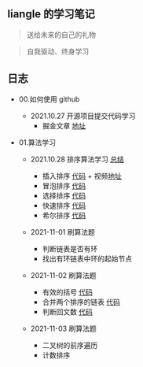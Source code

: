 ## liangle 的学习笔记

> 送给未来的自己的礼物

> 自我驱动、终身学习

## 日志

- 00.如何使用 github

  - 2021.10.27 开源项目提交代码学习
    - 掘金文章 [地址](https://juejin.cn/post/7025879447307829284/)

- 01.算法学习

  - 2021.10.28 排序算法学习 [总结](https://github.com/liangle/liangle-frontend-studybook/tree/master/algorithm/README.md)

    - 插入排序 [代码](https://github.com/liangle/liangle-frontend-studybook/tree/master/algorithm/00.insertion-sort.js) + 视频[地址](https://www.bilibili.com/video/BV14r4y1C7q5)
    - 冒泡排序 [代码](https://github.com/liangle/liangle-frontend-studybook/tree/master/algorithm/01.bubble-sort.js)
    - 选择排序 [代码](https://github.com/liangle/liangle-frontend-studybook/tree/master/algorithm/02.selection-sort.js)
    - 快速排序 [代码](https://github.com/liangle/liangle-frontend-studybook/tree/master/algorithm/03.quick-sort.js)
    - 希尔排序 [代码](https://github.com/liangle/liangle-frontend-studybook/tree/master/algorithm/04.shell-sort.js)

  - 2021-11-01 刷算法题

    - 判断链表是否有环
    - 找出有环链表中环的起始节点

  - 2021-11-02 刷算法题

    - 有效的括号 [代码](https://github.com/liangle/liangle-frontend-studybook/tree/master/algorithm/07.valid-string.js)
    - 合并两个排序的链表 [代码](https://github.com/liangle/liangle-frontend-studybook/tree/master/algorithm/08.merge-list.js)
    - 判断回文数 [代码](https://github.com/liangle/liangle-frontend-studybook/tree/master/algorithm/09.is-palindrome.js)

  - 2021-11-03 刷算法题
    - 二叉树的前序遍历
    - 计数排序
